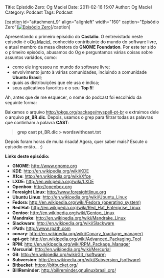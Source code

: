 Title: Episódio Zero: Og Maciel
Date: 2011-02-16 15:07
Author: Og Maciel
Category: Podcast
Tags: Podcast


[caption id="attachment\_9" align="alignleft" width="160"
caption="Episódio Zero"][![Episódio
Zero](http://www.castalio.info/wp-content/uploads/2011/02/412740683_30778489fe_m.jpg "Episódio Zero")](http://www.castalio.info/wp-content/uploads/2011/02/412740683_30778489fe_m.jpg)[/caption]

Apresentando o primeiro episódio do **Castalio**. O entrevistado neste
episódio é o[Og Maciel](http://www.ogmaciel.com), conhecido contribuinte
do mundo do software livre, e atual membro da mesa diretora do **GNOME
Foundation**. Por este ter sido o primeiro episódio, abusamos do Og e
perguntamos várias coisas sobre assuntos variádos, como:

-   como ele ingressou no mundo do software livre;
-   envolvimento junto à várias comunidades, incluindo a comunidade
    **Ubuntu Brasil**;
-   quais as distribuições que ele usa e indica;
-   seus aplicativos favoritos e o seu **Top 5**!

Ah, antes que de me esquecer, o nome do podcast foi escolhido da
seguinte forma:

<div>

Baixamos o arquivo <http://pkgs.org/package/myspell-pt-br> e extraimos
dele o arquivo **pt\_BR.dic**. Depois, usamos o grep para filtrar todas
as palavras que continham a palavra **CAST**:

</div>

> <div>
>
> **grep cast pt\_BR.dic \> wordswithcast.txt**
>
> </div>

Depois foram horas de muita risada! Agora, quer saber mais? Escute o
episódio então... :)

**Links deste episódio:**

-   **GNOME**: <http://www.gnome.org>
-   **KDE**: <http://en.wikipedia.org/wiki/KDE>
-   **Xfce**: <http://en.wikipedia.org/wiki/Xfce>
-   **LXDE**: <http://en.wikipedia.org/wiki/LXDE>
-   **Openbox**: <http://openbox.org>
-   **Foresight Linux**: <http://www.foresightlinux.org>
-   **Ubuntu Linux**: <http://en.wikipedia.org/wiki/Ubuntu_Linux>
-   **Fedora**: <http://en.wikipedia.org/wiki/Fedora_(operating_system)>
-   **Red Hat**: <http://en.wikipedia.org/wiki/Red_Hat_Enterprise_Linux>
-   **Gentoo**: <http://en.wikipedia.org/wiki/Gentoo_Linux>
-   **Mandrake**: <http://en.wikipedia.org/wiki/Mandrake_Linux>
-   **Slackware**: <http://en.wikipedia.org/wiki/Slackware>
-   **rPath**: <http://www.rpath.com>
-   **conary**: <http://en.wikipedia.org/wiki/Conary_(package_manager)>
-   **apt-get**:
    ﻿﻿<http://en.wikipedia.org/wiki/Advanced_Packaging_Tool>
-   **RPM**: <http://en.wikipedia.org/wiki/RPM_Package_Manager>
-   **Mercurial**: <http://en.wikipedia.org/wiki/Mercurial>
-   **Git**: <http://en.wikipedia.org/wiki/Git_(software)>
-   **Subversion**: <http://en.wikipedia.org/wiki/Subversion_(software)>
-   **Bitbucket**: <https://bitbucket.org/>
-   **BillReminder**: <http://billreminder.gnulinuxbrasil.org/>

